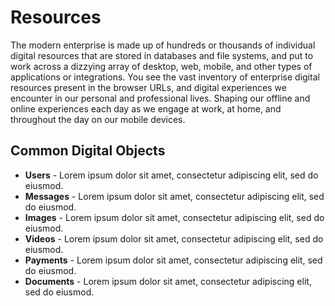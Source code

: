 # Resources
The modern enterprise is made up of hundreds or thousands of individual digital resources that are stored in databases and file systems, and put to work across a dizzying array of desktop, web, mobile, and other types of applications or integrations. You see the vast inventory of enterprise digital resources present in the browser URLs, and digital experiences we encounter in our personal and professional lives. Shaping our offline and online experiences each day as we engage at work, at home, and throughout the day on our mobile devices.

## Common Digital Objects

- **Users** - Lorem ipsum dolor sit amet, consectetur adipiscing elit, sed do eiusmod.
- **Messages** - Lorem ipsum dolor sit amet, consectetur adipiscing elit, sed do eiusmod.
- **Images** - Lorem ipsum dolor sit amet, consectetur adipiscing elit, sed do eiusmod.
- **Videos** - Lorem ipsum dolor sit amet, consectetur adipiscing elit, sed do eiusmod.
- **Payments** - Lorem ipsum dolor sit amet, consectetur adipiscing elit, sed do eiusmod.
- **Documents** - Lorem ipsum dolor sit amet, consectetur adipiscing elit, sed do eiusmod.
